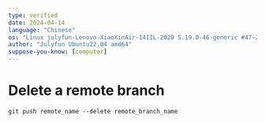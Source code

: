 ```yaml
---
type: verified
date: 2024-04-14
language: "Chinese"
os: "Linux julyfun-Lenovo-XiaoXinAir-14IIL-2020 5.19.0-46-generic #47~22.04.1-Ubuntu SMP PREEMPT_DYNAMIC Wed Jun 21 15:35:31 UTC 2 x86_64 x86_64 x86_64 GNU/Linux"
author: "Julyfun Ubuntu22.04 amd64"
suppose-you-know: [computer]
---
```


# Delete a remote branch

```
git push remote_name --delete remote_branch_name
```

